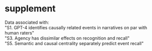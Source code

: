 # supplement
Data associated with:  
	"S1. GPT-4 identifies causally related events in narratives on par with human raters"  
	"S3. Agency has dissimilar effects on recognition and recall"  
	"S5. Semantic and causal centrality separately predict event recall"  


